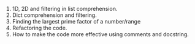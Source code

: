 1. 1D, 2D and filtering in list comprehension.
2. Dict comprehension and filtering.
3. Finding the largest prime factor of a number/range
4. Refactoring the code.
5. How to make the code more effective using comments and docstring.
